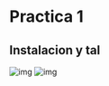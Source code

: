 # Practica 1

## Instalacion y tal

![img](http://www.ubuntugeek.com/wp-content/uploads/2012/05/14.png)
![img](http://www.ubuntugeek.com/wp-content/uploads/2012/05/14.png)
